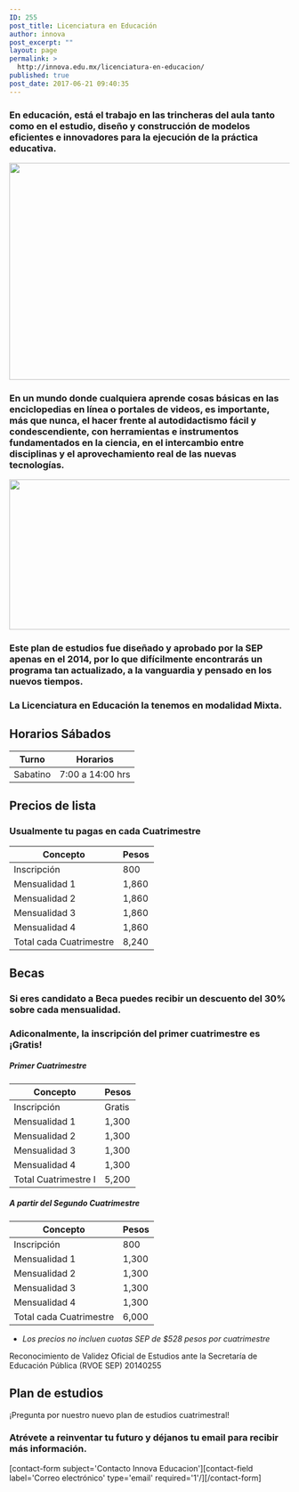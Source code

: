 ```yaml
---
ID: 255
post_title: Licenciatura en Educación
author: innova
post_excerpt: ""
layout: page
permalink: >
  http://innova.edu.mx/licenciatura-en-educacion/
published: true
post_date: 2017-06-21 09:40:35
---
```

### En educación, está el trabajo en las trincheras del aula tanto como en el estudio, diseño y construcción de modelos eficientes e innovadores para la ejecución de la práctica educativa.

<img src="http://innova.edu.mx/wp-content/uploads/2017/08/x9fdmlgeo4y-1024x760.jpg" alt="" width="525" height="390" class="alignnone size-large wp-image-533" />

### En un mundo donde cualquiera aprende cosas básicas en las enciclopedias en línea o portales de videos, es importante, más que nunca, el hacer frente al autodidactismo fácil y condescendiente, con herramientas e instrumentos fundamentados en la ciencia, en el intercambio entre disciplinas y el aprovechamiento real de las nuevas tecnologías.

<img src="http://innova.edu.mx/wp-content/uploads/2017/08/tqpgm1k6ebq-1024x527.jpg" alt="" width="525" height="270" class="alignnone size-large wp-image-534" />

### Este plan de estudios fue diseñado y aprobado por la SEP apenas en el 2014, por lo que difícilmente encontrarás un programa tan actualizado, a la vanguardia y pensado en los nuevos tiempos.

### La Licenciatura en Educación la tenemos en modalidad **Mixta**.

## Horarios Sábados

Turno | Horarios
---|---
Sabatino | 7:00 a 14:00 hrs

## Precios de lista

### Usualmente tu pagas en cada Cuatrimestre

Concepto | Pesos
---|---
Inscripción | 800
Mensualidad 1 | 1,860
Mensualidad 2 | 1,860
Mensualidad 3 | 1,860
Mensualidad 4 | 1,860
Total cada Cuatrimestre  | 8,240

## Becas

### Si eres candidato a Beca puedes recibir un descuento del 30% sobre cada mensualidad.
### Adiconalmente, la inscripción del primer cuatrimestre es ¡Gratis!

##### Primer Cuatrimestre

Concepto | Pesos
---|---
Inscripción | Gratis
Mensualidad 1 | 1,300
Mensualidad 2 | 1,300
Mensualidad 3 | 1,300
Mensualidad 4 | 1,300
Total Cuatrimestre I | 5,200

##### A partir del Segundo Cuatrimestre

Concepto | Pesos
---|---
Inscripción | 800
Mensualidad 1 | 1,300
Mensualidad 2 | 1,300
Mensualidad 3 | 1,300
Mensualidad 4 | 1,300
Total cada Cuatrimestre | 6,000

* _Los precios no incluen cuotas SEP de $528 pesos por cuatrimestre_

Reconocimiento de Validez Oficial de Estudios ante la Secretaría de Educación Pública (RVOE SEP) 20140255

## Plan de estudios

¡Pregunta por nuestro nuevo plan de estudios cuatrimestral!

### <strong>Atrévete a reinventar tu futuro</strong> y déjanos tu email para recibir más información.
[contact-form subject='Contacto Innova Educacion'][contact-field label='Correo electrónico' type='email' required='1'/][/contact-form]